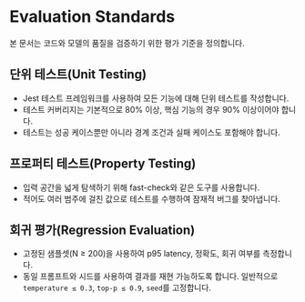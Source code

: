 # Evaluation Standards

본 문서는 코드와 모델의 품질을 검증하기 위한 평가 기준을 정의합니다.

## 단위 테스트(Unit Testing)

- Jest 테스트 프레임워크를 사용하여 모든 기능에 대해 단위 테스트를 작성합니다.
- 테스트 커버리지는 기본적으로 80% 이상, 핵심 기능의 경우 90% 이상이어야 합니다.
- 테스트는 성공 케이스뿐만 아니라 경계 조건과 실패 케이스도 포함해야 합니다.

## 프로퍼티 테스트(Property Testing)

- 입력 공간을 넓게 탐색하기 위해 fast-check와 같은 도구를 사용합니다.
- 적어도 여러 범주에 걸친 값으로 테스트를 수행하여 잠재적 버그를 찾아냅니다.

## 회귀 평가(Regression Evaluation)

- 고정된 샘플셋(N ≥ 200)을 사용하여 p95 latency, 정확도, 회귀 여부를 측정합니다.
- 동일 프롬프트와 시드를 사용하여 결과를 재현 가능하도록 합니다. 일반적으로 `temperature ≤ 0.3`, `top-p ≤ 0.9`, `seed`를 고정합니다.
